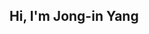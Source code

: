 ## Hi, I'm Jong-in Yang

<!--
**yji8835/yji8835** is a ✨ _special_ ✨ repository because its `README.md` (this file) appears on your GitHub profile.

Here are some ideas to get you started:
-->

